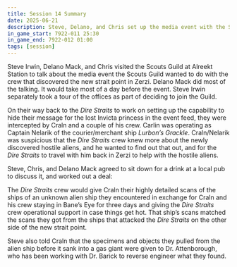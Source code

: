 ```yaml
---
title: Session 14 Summary
date: 2025-06-21
description: Steve, Delano, and Chris set up the media event with the Scouts Guild, and make a deal with Captain Nelarick of the "Lurbon's Grackle".
in_game_start: 7922-011 25:30
in_game_end: 7922-012 01:00
tags: [session]
---
```


Steve Irwin, Delano Mack, and Chris visited the Scouts Guild at Alreekt Station to talk about the media event the Scouts Guild wanted to do with the crew that discovered the new strait point in Zerzi. Delano Mack did most of the talking. It would take most of a day before the event. Steve Irwin separately took a tour of the offices as part of deciding to join the Guild. 

On their way back to the *Dire Straits* to work on setting up the capability to hide their message for the lost Invicta princess in the event feed, they were intercepted by Craln and a couple of his crew. Carlin was operating as Captain Nelarik of the courier/merchant ship *Lurbon’s Grackle*. Craln/Nelarik was suspicious that the *Dire Straits* crew knew more about the newly discovered hostile aliens, and he wanted to find out that out, and for the *Dire Straits* to travel with him back in Zerzi to help with the hostile aliens.

Steve, Chris, and Delano Mack agreed to sit down for a drink at a local pub to discuss it, and worked out a deal:

The *Dire Straits* crew would give Craln their highly detailed scans of the ships of an unknown alien ship they encountered in exchange for Craln and his crew staying in Bane’s Eye for three days and giving the *Dire Straits* crew operational support in case things get hot. That ship’s scans matched the scans they got from the ships that attacked the *Dire Straits* on the other side of the new strait point.

Steve also told Craln that the specimens and objects they pulled from the alien ship before it sank into a gas giant were given to Dr. Attenborough, who has been working with Dr. Barick to reverse engineer what they found.
